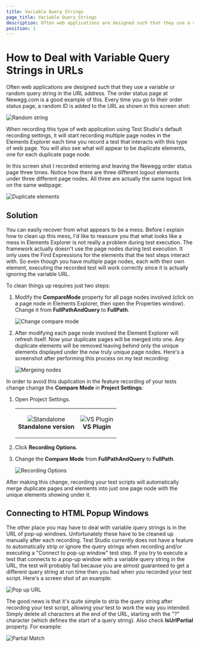 ```yaml
---
title: Variable Query Strings
page_title: Variable Query Strings
description: Often web applications are designed such that they use a variable or random query string in the URL address. The order status page at Newegg.com is a good example of this. Every time you go to their order status page, a random ID is added to the URL. Here is how Test Studio can handle these dynamic URLs.
position: 1
---
```

# How to Deal with Variable Query Strings in URLs

Often web applications are designed such that they use a variable or random query string in the URL address. The order status page at Newegg.com is a good example of this. Every time you go to their order status page, a random ID is added to the URL as shown in this screen shot:

![Random string][1]

When recording this type of web application using Test Studio's default recording settings, it will start recording multiple page nodes in the Elements Explorer each time you record a test that interacts with this type of web page. You will also see what will appear to be duplicate elements, one for each duplicate page node.
 
In this screen shot I recorded entering and leaving the Newegg order status page three times. Notice how there are three different logout elements under three different page nodes. All three are actually the same logout link on the same webpage:

![Duplicate elements][2]

## Solution

You can easily recover from what appears to be a mess. Before I explain how to clean up this mess, I'd like to reassure you that what looks like a mess in Elements Explorer is not really a problem during test execution. The framework actually doesn't use the page nodes during test execution. It only uses the Find Expressions for the elements that the test steps interact with. So even though you have multiple page nodes, each with their own element, executing the recorded test will work correctly since it is actually ignoring the variable URL.

To clean things up requires just two steps:

1. Modify the **CompareMode** property for all page nodes involved (click on a page node in Elements Explorer, then open the Properties window). Change it from **FullPathAndQuery** to **FullPath**.

	![Change compare mode][3]

2. After modifying each page node involved the Element Explorer will refresh itself. Now your duplicate pages will be merged into one. Any duplicate elements will be removed leaving behind only the unique elements displayed under the now truly unique page nodes. Here's a screenshot after performing this process on my test recording:

	![Mergeing nodes][4]

In order to avoid this duplication in the feature recording of your tests change change the **Compare Mode** in **Project Settings**:

1. Open Project Settings.

	<table id="no-table" style="border:none;">
	<tr style="text-align: center; background-color: transparent; border:none;">
	<td>
	
	![Standalone][5]<br>**Standalone version**</td>
	<td>
	
	![VS Plugin][6]<br>**VS Plugin**</td>
	<tr>
	</table>

2. Click **Recording Options**.

3. Change the **Compare Mode** from **FullPathAndQuery** to **FullPath**.

	![Recording Options][7]

After making this change, recording your test scripts will automatically merge duplicate pages and elements into just one page node with the unique elements showing under it.

## Connecting to HTML Popup Windows

The other place you may have to deal with variable query strings is in the URL of pop-up windows. Unfortunately these have to be cleaned up manually after each recording. Test Studio currently does not have a feature to automatically strip or ignore the query strings when recording and/or executing a "Connect to pop-up window" test step. If you try to execute a test that connects to a pop-up window with a variable query string in the URL, the test will probably fail because you are almost guaranteed to get a different query string at run time then you had when you recorded your test script. Here's a screen shot of an example:

![Pop up URL][8]


The good news is that it's quite simple to strip the query string after recording your test script, allowing your test to work the way you intended. Simply delete all characters at the end of the URL, starting with the "?" character (which defines the start of a query string). Also check **IsUrlPartial** property. For example:

![Partial Match][9]


[1]: /img/knowledge-base/dialogs-and-popups-kb/variable-query-strings/fig1.png
[2]: /img/knowledge-base/dialogs-and-popups-kb/variable-query-strings/fig2.png
[3]: /img/knowledge-base/dialogs-and-popups-kb/variable-query-strings/fig3.png
[4]: /img/knowledge-base/dialogs-and-popups-kb/variable-query-strings/fig4.png
[5]: /img/knowledge-base/dialogs-and-popups-kb/variable-query-strings/fig5.png
[6]: /img/knowledge-base/dialogs-and-popups-kb/variable-query-strings/fig6.png
[7]: /img/knowledge-base/dialogs-and-popups-kb/variable-query-strings/fig7.png
[8]: /img/knowledge-base/dialogs-and-popups-kb/variable-query-strings/fig8.png
[9]: /img/knowledge-base/dialogs-and-popups-kb/variable-query-strings/fig9.png

